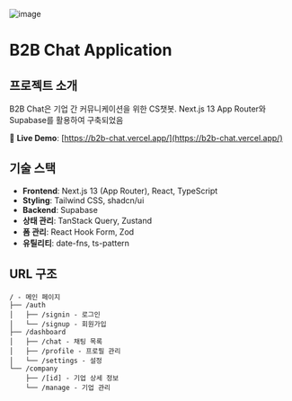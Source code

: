 
![image](https://github.com/user-attachments/assets/502c37e5-4ea0-4e37-b826-adf5c307ec70)

# B2B Chat Application

## 프로젝트 소개

B2B Chat은 기업 간 커뮤니케이션을 위한 CS챗봇. Next.js 13 App Router와 Supabase를 활용하여 구축되었음

🔗 **Live Demo**: [https://b2b-chat.vercel.app/](https://b2b-chat.vercel.app/)

## 기술 스택

- **Frontend**: Next.js 13 (App Router), React, TypeScript
- **Styling**: Tailwind CSS, shadcn/ui
- **Backend**: Supabase
- **상태 관리**: TanStack Query, Zustand
- **폼 관리**: React Hook Form, Zod
- **유틸리티**: date-fns, ts-pattern

## URL 구조

```
/ - 메인 페이지
├── /auth
│   ├── /signin - 로그인
│   └── /signup - 회원가입
├── /dashboard
│   ├── /chat - 채팅 목록
│   ├── /profile - 프로필 관리
│   └── /settings - 설정
└── /company
    ├── /[id] - 기업 상세 정보
    └── /manage - 기업 관리
```




